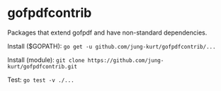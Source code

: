# gofpdfcontrib

Packages that extend gofpdf and have non-standard dependencies.

Install ($GOPATH): `go get -u github.com/jung-kurt/gofpdfcontrib/...`

Install (module): `git clone https://github.com/jung-kurt/gofpdfcontrib.git`

Test: `go test -v ./...`
